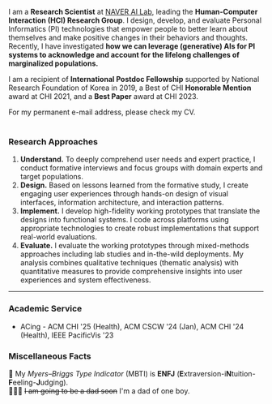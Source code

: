 I am a **Research Scientist** at <a href="https://clova.ai/ai-research" target="_blank" class="naver">NAVER AI Lab</a>, leading the **Human-Computer Interaction (HCI) Research Group**. I design, develop, and evaluate Personal Informatics (PI) technologies that empower people to better learn about themselves and make positive changes in their behaviors and thoughts. Recently, I have investigated **how we can leverage (generative) AIs for PI systems to acknowledge and account for the lifelong challenges of marginalized populations.**

<!--I received a Ph.D. degree in Computer Science and Engineering (2012-2019), and a Bachelor of Fine Arts degree in Visual Communication Design (2007-2011) at *Seoul National University*.-->

I am a recipient of **International Postdoc Fellowship** supported by National Research Foundation of Korea in 2019, a Best of CHI **Honorable Mention** award at CHI 2021, and a **Best Paper** award at CHI 2023.

<div class="badge announcement">For my permanent e-mail address, please check my CV.</div>
<br/>

<!--<div class="badge important">I will be accepting several research interns for 2025 spring/summer. Please check the <a href="/internship"><b>internship</b></a> page.</div>
<br/>-->

### Research Approaches
1. <b>Understand.</b> To deeply comprehend user needs and expert practice, I conduct formative interviews and focus groups with domain experts and target populations.
1. <b>Design.</b> Based on lessons learned from the formative study, I create engaging user experiences through hands-on design of visual interfaces, information architecture, and interaction patterns.
1. <b>Implement.</b> I develop high-fidelity working prototypes that translate the designs into functional systems. I code across platforms using appropriate technologies to create robust implementations that support real-world evaluations.
1. <b>Evaluate.</b> I evaluate the working prototypes through mixed-methods approaches including lab studies and in-the-wild deployments. My analysis combines qualitative techniques (thematic analysis) with quantitative measures to provide comprehensive insights into user experiences and system effectiveness.

***


### Academic Service
* ACing - ACM CHI '25 (Health), ACM CSCW '24 (Jan), ACM CHI '24 (Health), IEEE PacificVis '23 

### Miscellaneous Facts

🫶 My *Myers–Briggs Type Indicator* (MBTI) is **ENFJ** (**E**xtraversion-i**N**tuition-**F**eeling-**J**udging).
<br/>
👨‍👩‍👦 ~~I am going to be a dad soon~~ I'm a dad of one boy. 


<!--<div class="badge announcement">The HCI group at NAVER AI Lab is hiring! Please refer to our official job description (<a href="https://naver-career.gitbook.io/en/teams/clova-cic/ai-lab/hci" target=_blank>English</a> / <a href="https://naver-career.gitbook.io/kr/service/clova/hci-x-ai" target=_blank>Korean</a>).
</div>-->